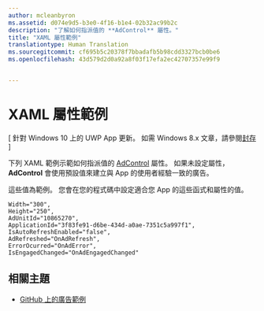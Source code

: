 ```yaml
---
author: mcleanbyron
ms.assetid: d074e9d5-b3e0-4f16-b1e4-02b32ac99b2c
description: "了解如何指派值的 **AdControl** 屬性。"
title: "XAML 屬性範例"
translationtype: Human Translation
ms.sourcegitcommit: cf695b5c20378f7bbadafb5b98cdd3327bcb0be6
ms.openlocfilehash: 43d579d2d0a92a8f03f17efa2ec42707357e99f9


---
```


# XAML 屬性範例


\[ 針對 Windows 10 上的 UWP App 更新。 如需 Windows 8.x 文章，請參閱[封存](http://go.microsoft.com/fwlink/p/?linkid=619132) \]

下列 XAML 範例示範如何指派值的 [AdControl](https://msdn.microsoft.com/library/windows/apps/microsoft.advertising.winrt.ui.adcontrol.aspx) 屬性。 如果未設定屬性，**AdControl** 會使用預設值來建立與 App 的使用者經驗一致的廣告。

這些值為範例。 您會在您的程式碼中設定適合您 App 的這些函式和屬性的值。

``` syntax
Width="300",
Height="250",
AdUnitId="10865270",
ApplicationId="3f83fe91-d6be-434d-a0ae-7351c5a997f1",
IsAutoRefreshEnabled="false",
AdRefreshed="OnAdRefresh",
ErrorOcurred="OnAdError",
IsEngagedChanged="OnAdEngagedChanged"
```

## 相關主題

* [GitHub 上的廣告範例](http://aka.ms/githubads)

 



<!--HONumber=Jun16_HO4-->


